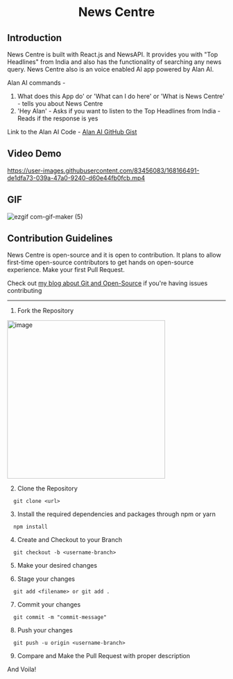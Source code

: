 <h1 align="center"> News Centre</h1>

## Introduction
News Centre is built with React.js and NewsAPI. It provides you with "Top Headlines" from India and also has the functionality of searching any news query. News Centre also is an voice enabled AI app powered by Alan AI.

Alan AI commands - 
1. What does this App do' or 'What can I do here' or 'What is News Centre' - tells you about News Centre
2. 'Hey Alan' - Asks if you want to listen to the Top Headlines from India - Reads if the response is yes

Link to the Alan AI Code - [Alan AI GitHub Gist](https://gist.github.com/nawed2611/7ba4487fcd3e188a9ec72bf35087866f)

## Video Demo

https://user-images.githubusercontent.com/83456083/168166491-de1dfa73-039a-47a0-9240-d60e44fb0fcb.mp4

## GIF
![ezgif com-gif-maker (5)](https://user-images.githubusercontent.com/83456083/168167140-488fa443-adeb-4f1e-8ae8-650f829aa952.gif)

## Contribution Guidelines

News Centre is open-source and it is open to contribution. It plans to allow first-time open-source contributors to get hands on open-source experience. 
Make your first Pull Request.

Check out [my blog about Git and Open-Source](https://nawedali.hashnode.dev/get-started-with-git-and-github-a-beginners-guide-to-open-source) if you're having issues contributing

---

1. Fork the Repository  
  
  <img align="center" width="364" alt="image" src="https://user-images.githubusercontent.com/83456083/163490814-d48f1e42-c873-46e3-87c7-681f139a1d59.png">
  
2. Clone the Repository
  ```
    git clone <url>
  ```
3. Install the required dependencies and packages through npm or yarn
  ```
    npm install
  ```
4. Create and Checkout to your Branch
  ```
    git checkout -b <username-branch>
  ```

5. Make your desired changes

6. Stage your changes
```
  git add <filename> or git add .
```
7. Commit your changes
```
  git commit -m "commit-message"
```
8. Push your changes
```
  git push -u origin <username-branch>
```
9. Compare and Make the Pull Request with proper description 

And Voila!
